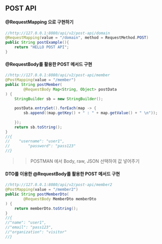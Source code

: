 ## POST API

#### @RequestMapping 으로 구현하기
```java
//http://127.0.0.1:8080/api/v2/post-api/domain  
@RequestMapping(value = "/domain", method = RequestMethod.POST)  
public String postExample(){  
    return "HELLO POST API";  
}
```


#### @RequestBody를 활용한 POST 메서드 구현
```java
//http://127.0.0.1:8080/api/v2/post-api/member  
@PostMapping(value = "/member")  
public String postMember(  
        @RequestBody Map<String, Object> postData  
) {  
    StringBuilder sb = new StringBuilder();  
      
    postData.entrySet().forEach(map -> {  
        sb.append((map.getKey() + " : " + map.getValue() + " \n"));  
          
    });  
    return sb.toString();  
}
//{  
//    "username": "user1",  
//        "password": "pass123"  
//}
```
>> POSTMAN 에서  Body, raw, JSON 선택하여 값 넣어주기

#### DTO를 이용한 @RequestBody를 활용한 POST 메서드 구현
```java
//http://127.0.0.1:8080/api/v2/post-api/member2  
@PostMapping(value = "/member2")  
public String postMemberDto(  
        @RequestBody MemberDto memberDto  
) {  
    return memberDto.toString();  
}
//{
//"name": "user1",
//"email": "pass123",
//"organization": "visitor"
//}
```